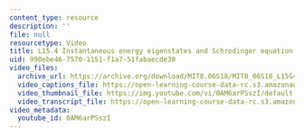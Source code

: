 ```yaml
---
content_type: resource
description: ''
file: null
resourcetype: Video
title: L15.4 Instantaneous energy eigenstates and Schrodinger equation
uid: 990ebe46-7570-1151-f1a7-51fabaecde39
video_files:
  archive_url: https://archive.org/download/MIT8.06S18/MIT8_06S18_L15S4_300k.mp4
  video_captions_file: https://open-learning-course-data-rc.s3.amazonaws.com/8-06-quantum-physics-iii-spring-2018/a5fd8ca6c3275bf7876e312d5cfa31df_0AM6arPSszI.vtt
  video_thumbnail_file: https://img.youtube.com/vi/0AM6arPSszI/default.jpg
  video_transcript_file: https://open-learning-course-data-rc.s3.amazonaws.com/8-06-quantum-physics-iii-spring-2018/da5605b8e42473108a6728e2471bdaf4_0AM6arPSszI.pdf
video_metadata:
  youtube_id: 0AM6arPSszI
---
```

